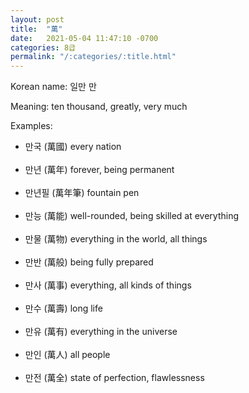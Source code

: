 ```yaml
---
layout: post
title:  "萬"
date:   2021-05-04 11:47:10 -0700
categories: 8급
permalink: "/:categories/:title.html"
---
```


Korean name: 일만 만

Meaning: ten thousand, greatly, very much

Examples:
* 만국 (萬國) every nation <br><br>
* 만년 (萬年) forever, being permanent <br><br>
* 만년필 (萬年筆) fountain pen <br><br>
* 만능 (萬能) well-rounded, being skilled at everything <br><br>
* 만물 (萬物) everything in the world, all things <br><br>
* 만반 (萬般) being fully prepared <br><br>
* 만사 (萬事) everything, all kinds of things <br><br>
* 만수 (萬壽) long life <br><br>
* 만유 (萬有) everything in the universe <br><br>
* 만인 (萬人) all people <br><br>
* 만전 (萬全) state of perfection, flawlessness <br><br>
